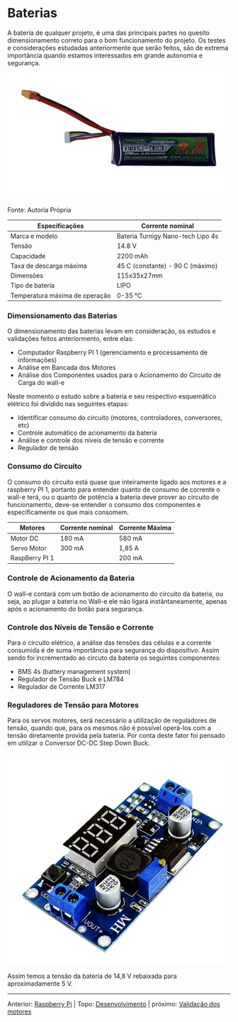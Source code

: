 # Baterias 

A bateria de qualquer projeto, é uma das principais partes no quesito dimensionamento correto para o bom funcionamento do projeto. Os testes e considerações estudadas anteriormente que serão feitos, são de extrema importância quando estamos interessados em grande autonomia e segurança.

![N|Walle](img/bateria-foto.png)

Fonte: Autoria Própria

|         Especificações         |         Corrente nominal          |
|             ------             |              ------               |
|         Marca e modelo         | Bateria Turnigy Nano-tech Lipo 4s |
|             Tensão             |              14.8 V               |
|           Capacidade           |             2200 mAh              |
|    Taxa de descarga máxima     | 45 C (constante) - 90 C (máximo)  |
|           Dimensões            |            115x35x27mm            |
|        Tipo de bateria         |               LIPO                |
| Temperatura máxima de operação |              0-35 ℃               |


### Dimensionamento das Baterias

O dimensionamento das baterias levam em consideração, os estudos e validações feitos anteriormento, entre elas:

- Computador Raspberry PI 1 (gerenciamento e processamento de informações)
- Análise em Bancada dos Motores
- Análise dos Componentes usados para o Acionamento do Circuito de Carga do wall-e

 Neste momento o estudo sobre a bateria e seu respectivo esquemático elétrico foi dividido nas seguintes etapas:

- Identificar consumo do circuito (motores, controladores, conversores, etc)
- Controle automático de acionamento da bateria
- Análise e controle dos níveis de tensão e corrente
- Regulador de tensão


### Consumo do Circuito

O consumo do circuito está quase que inteiramente ligado aos motores e a raspberry PI 1, portanto para entender quanto de consumo de corrente o wall-e terá, ou o quanto de potência a bateria deve prover ao circuito de funcionamento, deve-se entender o consumo dos componentes e especificamente os que mais consomem.

|    Motores     | Corrente nominal | Corrente Máxima |
|     ------     |      ------      |     ------      |
|    Motor DC    |      180 mA      |     580 mA      |
|  Servo Motor   |      300 mA      |     1,85 A      |
| RaspBerry PI 1 |                  |     200 mA      |


### Controle de Acionamento da Bateria

O wall-e contará com um botão de acionamento do circuito da bateria, ou seja, ao plugar a bateria no Wall-e ele não ligará instântaneamente, apenas após o acionamento do botão para segurança.


### Controle dos Níveis de Tensão e Corrente

Para o circuito elétrico, a análise das tensões das células e a corrente consumida é de suma importãncia para segurança do dispositivo. Assim sendo foi incrementado ao circuto da bateria os seguintes componentes:

 - BMS 4s (battery management system)
 - Regulador de Tensão Buck e LM784
 - Regulador de Corrente LM317


### Reguladores de Tensão para Motores

Para os servos motores, será necessário a utilização de reguladores de tensão, quando que, para os mesmos não é possível operá-los com a tensão diretamente provida pela bateria. Por conta deste fator foi pensado em utilizar o Conversor DC-DC Step Down Buck.

![N|Walle](img/regulador.png)

Assim temos a tensão da bateria de 14,8 V rebaixada para aproximadamente 5 V.


---
Anterior: [Raspberry Pi](raspberry-pi.md) | Topo: [Desenvolvimento](README.md) | próximo: [Validação dos motores](validacao-motores.md)
